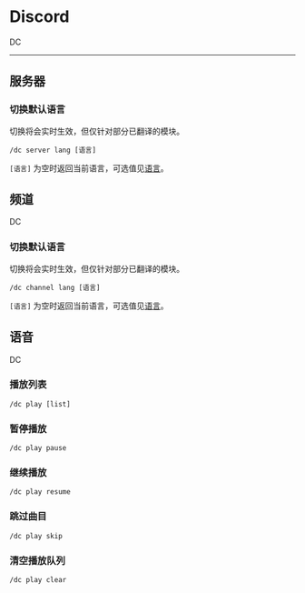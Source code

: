 # Discord
<span class="span-discord">DC</span>

---

## 服务器

### 切换默认语言
切换将会实时生效，但仅针对部分已翻译的模块。
```
/dc server lang [语言]
```
`[语言]` 为空时返回当前语言，可选值见[语言](/module/base/#语言)。

## 频道
<span class="span-discord">DC</span>

### 切换默认语言
切换将会实时生效，但仅针对部分已翻译的模块。
```
/dc channel lang [语言]
```
`[语言]` 为空时返回当前语言，可选值见[语言](/module/base/#语言)。

## 语音
<span class="span-discord">DC</span>

### 播放列表
```
/dc play [list]
```

### 暂停播放
```
/dc play pause
```

### 继续播放
```
/dc play resume
```

### 跳过曲目
```
/dc play skip
```

### 清空播放队列
```
/dc play clear
```